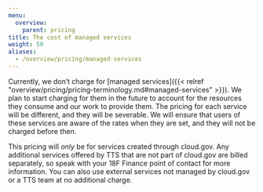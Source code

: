 ```yaml
---
menu:
  overview:
    parent: pricing
title: The cost of managed services
weight: 50
aliases:
  - /overview/pricing/managed-services
---
```


Currently, we don’t charge for [managed services]({{< relref "overview/pricing/pricing-terminology.md#managed-services" >}}). We plan to start charging for them in the future to account for the resources they consume and our work to provide them. The pricing for each service will be different, and they will be severable. We will ensure that users of these services are aware of the rates when they are set, and they will not be charged before then.

This pricing will _only_ be for services created through cloud.gov. Any additional services offered by TTS that are not part of cloud.gov are billed separately, so speak with your 18F Finance point of contact for more information. You can also use external services not managed by cloud.gov or a TTS team at no additional charge.
